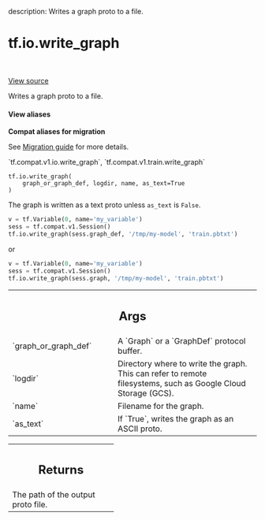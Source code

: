 description: Writes a graph proto to a file.

<div itemscope itemtype="http://developers.google.com/ReferenceObject">
<meta itemprop="name" content="tf.io.write_graph" />
<meta itemprop="path" content="Stable" />
</div>

# tf.io.write_graph

<!-- Insert buttons and diff -->

<table class="tfo-notebook-buttons tfo-api nocontent" align="left">

</table>

<a target="_blank" class="external" href="/code/stable/tensorflow/python/framework/graph_io.py">View source</a>



Writes a graph proto to a file.

<section class="expandable">
  <h4 class="showalways">View aliases</h4>
  <p>
<b>Compat aliases for migration</b>
<p>See
<a href="https://www.tensorflow.org/guide/migrate">Migration guide</a> for
more details.</p>
<p>`tf.compat.v1.io.write_graph`, `tf.compat.v1.train.write_graph`</p>
</p>
</section>

<pre class="devsite-click-to-copy prettyprint lang-py tfo-signature-link">
<code>tf.io.write_graph(
    graph_or_graph_def, logdir, name, as_text=True
)
</code></pre>



<!-- Placeholder for "Used in" -->

The graph is written as a text proto unless `as_text` is `False`.

```python
v = tf.Variable(0, name='my_variable')
sess = tf.compat.v1.Session()
tf.io.write_graph(sess.graph_def, '/tmp/my-model', 'train.pbtxt')
```

or

```python
v = tf.Variable(0, name='my_variable')
sess = tf.compat.v1.Session()
tf.io.write_graph(sess.graph, '/tmp/my-model', 'train.pbtxt')
```

<!-- Tabular view -->
 <table class="responsive fixed orange">
<colgroup><col width="214px"><col></colgroup>
<tr><th colspan="2"><h2 class="add-link">Args</h2></th></tr>

<tr>
<td>
`graph_or_graph_def`
</td>
<td>
A `Graph` or a `GraphDef` protocol buffer.
</td>
</tr><tr>
<td>
`logdir`
</td>
<td>
Directory where to write the graph. This can refer to remote
filesystems, such as Google Cloud Storage (GCS).
</td>
</tr><tr>
<td>
`name`
</td>
<td>
Filename for the graph.
</td>
</tr><tr>
<td>
`as_text`
</td>
<td>
If `True`, writes the graph as an ASCII proto.
</td>
</tr>
</table>



<!-- Tabular view -->
 <table class="responsive fixed orange">
<colgroup><col width="214px"><col></colgroup>
<tr><th colspan="2"><h2 class="add-link">Returns</h2></th></tr>
<tr class="alt">
<td colspan="2">
The path of the output proto file.
</td>
</tr>

</table>

